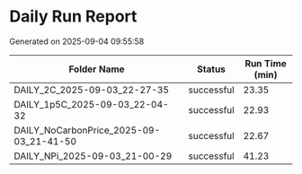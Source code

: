 # Daily Run Report
Generated on 2025-09-04 09:55:58

| Folder Name | Status     | Run Time (min) |
|-------------|------------|----------------|
| DAILY_2C_2025-09-03_22-27-35 | successful | 23.35 |
| DAILY_1p5C_2025-09-03_22-04-32 | successful | 22.93 |
| DAILY_NoCarbonPrice_2025-09-03_21-41-50 | successful | 22.67 |
| DAILY_NPi_2025-09-03_21-00-29 | successful | 41.23 |